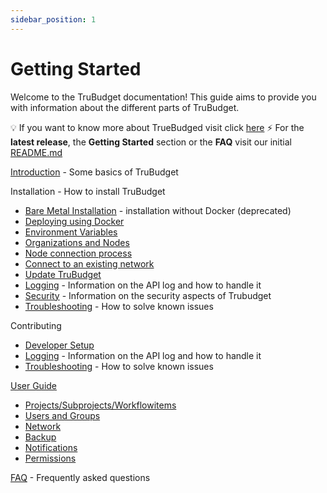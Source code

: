 ```yaml
---
sidebar_position: 1
---
```


# Getting Started

Welcome to the TruBudget documentation! This guide aims to provide you with information about the different parts of TruBudget.

💡 If you want to know more about TrueBudged visit click [here](./usecases.md)
⚡️ For the **latest release**, the **Getting Started** section or the **FAQ** visit our initial [README.md](https://github.com/openkfw/TruBudget/blob/master/README.md)

[Introduction](./operation-administration/introduction.md) - Some basics of TruBudget

Installation - How to install TruBudget

- [Bare Metal Installation](./operation-administration/installation/create-a-new-network/bare-metal.md) - installation without Docker (deprecated)
- [Deploying using Docker](./operation-administration/installation/create-a-new-network/docker.md)
- [Environment Variables](./operation-administration/introduction.md#environment-variables)
- [Organizations and Nodes](./operation-administration/introduction.md#organizations-and-nodes-in-trubudget)
- [Node connection process](./operation-administration/installation/create-a-new-network/connection-process.md)
- [Connect to an existing network](./operation-administration/installation/connect-to-an-existing-network/docker.md)
- [Update TruBudget](./operation-administration/update-trubudget.md)
- [Logging](./operation-administration/logging.md) - Information on the API log and how to handle it
- [Security](./operation-administration/security.md) - Information on the security aspects of Trubudget
- [Troubleshooting](./known-issues/intro.md) - How to solve known issues

Contributing

- [Developer Setup](./developer/developer-setup.md)
- [Logging](./operation-administration/logging.md) - Information on the API log and how to handle it
- [Troubleshooting](./known-issues/intro.md) - How to solve known issues

[User Guide](./user-guide/README.md)

- [Projects/Subprojects/Workflowitems](./user-guide/projects/project.md)
- [Users and Groups](./user-guide/users-and-groups/user.md)
- [Network](./user-guide/network/nodes.md)
- [Backup](./user-guide/backup.md)
- [Notifications](./user-guide/notifications.md)
- [Permissions](./user-guide/users-and-groups/permissions.md)

[FAQ](./user-guide/README.md#faq) - Frequently asked questions
